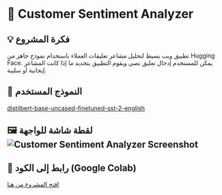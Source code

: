 # 🧠 Customer Sentiment Analyzer

## 💡 فكرة المشروع
تطبيق ويب بسيط لتحليل مشاعر تعليقات العملاء باستخدام نموذج جاهز من Hugging Face. يمكن للمستخدم إدخال تعليق نصي ويقوم التطبيق بتحديد ما إذا كانت المشاعر إيجابية أو سلبية.

## 🤖 النموذج المستخدم
[distilbert-base-uncased-finetuned-sst-2-english](https://huggingface.co/distilbert-base-uncased-finetuned-sst-2-english)

## 🖼 لقطة شاشة للواجهة![Customer Sentiment Analyzer Screenshot](https://github.com/user-attachments/assets/065c3bfd-294f-42cb-bbb8-604b9e036d1b)


## 🔗 رابط إلى الكود (Google Colab)
[افتح المشروع من هنا](https://colab.research.google.com/drive/1nuHQOm2hdCFTCuiou3RmZg1-DvkyCgNt)
